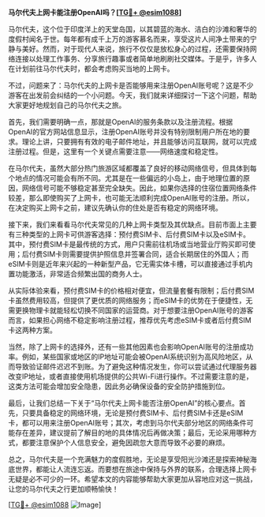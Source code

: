 **马尔代夫上网卡能注册OpenAI吗？[[TG💪+ @esim1088](https://t.me/s/esim1088)]**

马尔代夫，这个位于印度洋上的天堂岛国，以其碧蓝的海水、洁白的沙滩和奢华的度假村闻名于世。每年都有成千上万的游客慕名而来，享受这片人间净土带来的宁静与美好。然而，对于现代人来说，旅行不仅仅是放松身心的过程，还需要保持网络连接以处理工作事务、分享旅行趣事或者简单地刷刷社交媒体。于是乎，许多人在计划前往马尔代夫时，都会考虑购买当地的上网卡。

不过，问题来了：马尔代夫的上网卡是否能够用来注册OpenAI账号呢？这是不少游客在出发前会纠结的一个小问题。今天，我们就来详细探讨一下这个问题，帮助大家更好地规划自己的马尔代夫之旅。

首先，我们需要明确一点，那就是OpenAI的服务条款以及注册流程。根据OpenAI的官方网站信息显示，注册OpenAI账号并没有特别限制用户所在地的要求。理论上讲，只要拥有有效的电子邮件地址，并且能够访问互联网，就可以完成注册过程。但是，这里有一个关键点需要注意——网络速度和稳定性。

在马尔代夫，虽然大部分热门旅游区域都覆盖了良好的移动网络信号，但具体到每个地点的情况可能会有所不同。尤其是在一些偏远的小岛上，由于地理位置的原因，网络信号可能不够稳定甚至完全缺失。因此，如果你选择的住宿位置网络条件较差，那么即使购买了上网卡，也可能无法顺利完成OpenAI账号的注册。所以，在决定购买上网卡之前，建议先确认你的住处是否有稳定的网络环境。

接下来，我们来看看马尔代夫常见的几种上网卡类型及其优缺点。目前市面上主要有三种类型的上网卡可供游客选择：预付费SIM卡、后付费SIM卡以及eSIM卡。其中，预付费SIM卡是最传统的方式，用户只需前往机场或当地营业厅购买即可使用；后付费SIM卡则需要提供护照信息并签署合同，适合长期居住的外国人；而eSIM卡则是近年来兴起的一种新型产品，它无需实体卡槽，可以直接通过手机内置功能激活，非常适合频繁出国的商务人士。

从实际体验来看，预付费SIM卡的价格相对便宜，但流量套餐有限制；后付费SIM卡虽然费用较高，但提供了更优质的网络服务；而eSIM卡的优势在于便捷性，无需更换物理卡就能轻松切换不同国家的运营商。对于想要注册OpenAI账号的游客而言，如果担心网络不稳定影响注册过程，推荐优先考虑eSIM卡或者后付费SIM卡这两种方案。

当然，除了上网卡的选择外，还有一些其他因素也会影响OpenAI账号的注册成功率。例如，某些国家或地区的IP地址可能会被OpenAI系统识别为高风险地区，从而导致验证邮件迟迟不到账。为了避免这种情况发生，你可以尝试通过代理服务器改变IP地址，或者直接使用机场提供的公共Wi-Fi进行操作。不过需要注意的是，这类方法可能会增加安全隐患，因此务必确保设备的安全防护措施到位。

最后，让我们总结一下关于“马尔代夫上网卡能否注册OpenAI”的核心要点。首先，只要具备稳定的网络环境，无论是预付费SIM卡、后付费SIM卡还是eSIM卡，都可以用来注册OpenAI账号；其次，考虑到马尔代夫部分地区的网络条件可能存在差异，建议提前了解目的地的具体情况后再做决策；最后，无论采用哪种方式，都要注意保护个人信息安全，避免因疏忽大意而导致不必要的麻烦。

总之，马尔代夫是一个充满魅力的度假胜地，无论是享受阳光沙滩还是探索神秘海底世界，都能让人流连忘返。而要想在旅途中保持与外界的联系，合理选择上网卡无疑是必不可少的一环。希望本文的内容能够帮助大家更加从容地应对这一挑战，让您的马尔代夫之行更加顺畅愉快！

[[TG💪+ @esim1088](https://t.me/s/esim1088) ![Image](https://i.postimg.cc/4NQfJmqS/Snipaste-2025-05-13-00-14-12.png)]
